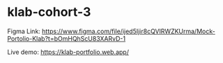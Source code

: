 # klab-cohort-3

Figma Link: https://www.figma.com/file/ijed5Ijir8cQVIRWZKUrma/Mock-Portolio-Klab?t=bOmHQhScU83XARvD-1

Live demo: https://klab-portfolio.web.app/
